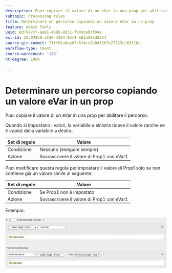 ```yaml
---
description: Puoi copiare il valore di un eVar in una prop per abilitare il percorso.
subtopic: Processing rules
title: Determinare un percorso copiando un valore eVar in un prop
feature: Admin Tools
uuid: 8d7647c7-aa91-466b-8d31-fb4dce83f04a
exl-id: 23c978b9-a159-4364-9214-561a255d23e4
source-git-commit: 71ff81a0ae67c6f4cc9a8df567e27223cc63f18c
workflow-type: tm+mt
source-wordcount: '128'
ht-degree: 100%

---
```


# Determinare un percorso copiando un valore eVar in un prop

Puoi copiare il valore di un eVar in una prop per abilitare il percorso.

Quando si impostano i valori, la variabile a sinistra riceve il valore (anche se è vuoto) dalla variabile a destra.

| Set di regole | Valore |
|---|---|
| Condizione | Nessuno (eseguire sempre) |
| Azione | Sovrascrivere il valore di Prop1 con eVar1 |

Puoi modificare questa regola per impostare il valore di Prop1 solo se non contiene già un valore simile al seguente:

| Set di regole | Valore |
|---|---|
| Condizione | Se Prop1 non è impostato |
| Azione | Sovrascrivere il valore di Prop1 con eVar1 |

Esempio:

![](assets/overwrite-empty-prop.png)
